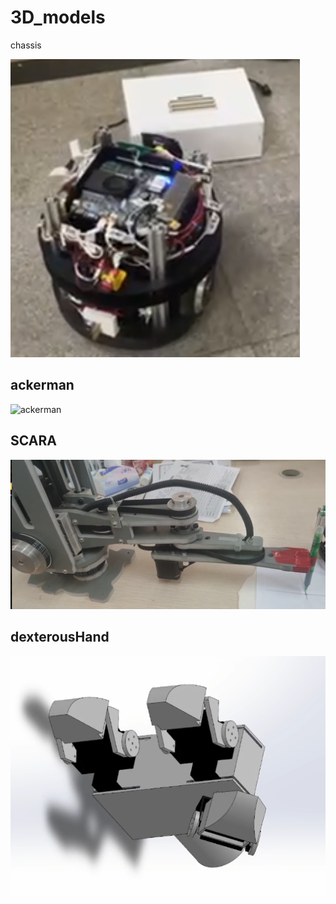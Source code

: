 # 3D_models

<detail>
  
<summary>chassis</summary>

![chassis](./imgs&videos/chassis.jpg)

</detail>

## ackerman

![ackerman](./imgs&videos/ackerman.jpg)

## SCARA

![SCARA](./imgs&videos/SCARA.jpg)

## dexterousHand

![dexterousHand](./imgs&videos/dexterousHand.jpg)
